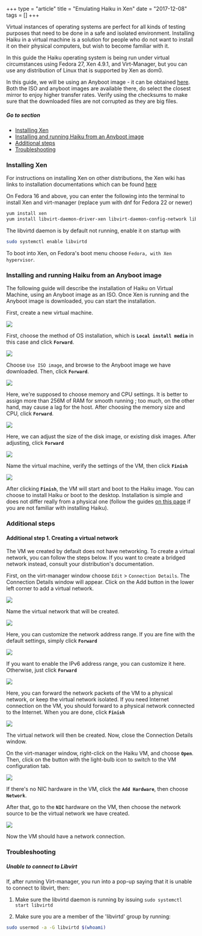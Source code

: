 +++
type = "article"
title = "Emulating Haiku in Xen"
date = "2017-12-08"
tags = []
+++

Virtual instances of operating systems are perfect for all kinds of testing purposes that need to be done in a safe and isolated environment. Installing Haiku in a virtual machine is a solution for people who do not want to install it on their physical computers, but wish to become familiar with it.

In this guide the Haiku operating system is being run under virtual circumstances using Fedora 27, Xen 4.9.1, and Virt-Manager, but you can use any distribution of Linux that is supported by Xen as dom0.

In this guide, we will be using an Anyboot image - it can be obtained [here](/get-haiku).  Both the ISO and anyboot images are available there, do select the closest mirror to enjoy higher transfer rates. Verify using the checksums to make sure that the downloaded files are not corrupted as they are big files.

##### Go to section

* [Installing Xen](#part_xen)
* [Installing and running Haiku from an Anyboot image](#part_iso)
* [Additional steps](#part_additional)
* [Troubleshooting](#part_trouble)

### Installing Xen <a name="part_xen"></a>

For instructions on installing Xen on other distributions, the Xen wiki has links to installation documentations which can be found [here](//wiki.xen.org/wiki/Category:Host_Install)

On Fedora 16 and above, you can enter the following into the terminal to install Xen and virt-manager (replace yum with dnf for Fedora 22 or newer)

```sh
yum install xen
yum install libvirt-daemon-driver-xen libvirt-daemon-config-network libvirt-daemon-driver-network virt-manager virt-viewer
```

The libvirtd daemon is by default not running, enable it on startup with

```sh
sudo systemctl enable libvirtd
```

To boot into Xen, on Fedora's boot menu choose `Fedora, with Xen hypervisor`.

### Installing and running Haiku from an Anyboot image <a name="part_iso"></a>

The following guide will describe the installation of Haiku on Virtual Machine, using an Anyboot image as an ISO.
Once Xen is running and the Anyboot image is downloaded, you can start the installation.

First, create a new virtual machine.

![](/files/guides/virtualizing/xen/virt_manager.png)

First, choose the method of OS installation, which is **`Local install media`** in this case and click **`Forward`**.

![](/files/guides/virtualizing/xen/create_machine.png)

Choose `Use ISO image`, and browse to the Anyboot image we have downloaded. Then, click **`Forward`**.

![](/files/guides/virtualizing/xen/select_media.png)

Here, we're supposed to choose memory and CPU settings. It is better to assign more than 256M of RAM for smooth running ; too much, on the other hand, may cause a lag for the host. After choosing the memory size and CPU, click **`Forward`**.

![](/files/guides/virtualizing/xen/memory_cpu.png)

Here, we can adjust the size of the disk image, or existing disk images. After adjusting, click **`Forward`**

![](/files/guides/virtualizing/xen/hard_disk.png)

Name the virtual machine, verify the settings of the VM, then click **`Finish`**

![](/files/guides/virtualizing/xen/confirm_create.png)

After clicking **`Finish`**, the VM will start and boot to the Haiku image. You can choose to install Haiku or boot to the desktop. Installation is simple and does not differ really from a physical one (follow the guides [on this page](/get-haiku/installation-guide) if you are not familiar with installing Haiku).

### Additional steps <a name="part_additional"></a>

#### Additional step 1. Creating a virtual network

The VM we created by default does not have networking. To create a virtual network, you can follow the steps below. If you want to create a bridged network instead, consult your distribution's documentation.

First, on the virt-manager window choose `Edit` > `Connection Details`. The Connection Details window will appear. Click on the Add button in the lower left corner to add a virtual network.

![](/files/guides/virtualizing/xen/virtual_network_1.png)

Name the virtual network that will be created.

![](/files/guides/virtualizing/xen/net_name.png)

Here, you can customize the network address range. If you are fine with the default settings, simply click **`Forward`**

![](/files/guides/virtualizing/xen/ip_range.png)

If you want to enable the IPv6 address range, you can customize it here. Otherwise, just click **`Forward`**

![](/files/guides/virtualizing/xen/ipv6.png)

Here, you can forward the network packets of the VM to a physical network, or keep the virtual network isolated. If you need Internet connection on the VM, you should forward to a physical network connected to the Internet. When you are done, click **`Finish`**

![](/files/guides/virtualizing/xen/connect_physical.png)

The virtual network will then be created. Now, close the Connection Details window.

On the virt-manager window, right-click on the Haiku VM, and choose **`Open`**. Then, click on the button with the light-bulb icon to switch to the VM configuration tab.

![](/files/guides/virtualizing/xen/vm_settings.png)

If there's no NIC hardware in the VM, click the **`Add Hardware`**, then choose **`Network`**.

After that, go to the **`NIC`** hardware on the VM, then choose the network source to be the virtual network we have created.

![](/files/guides/virtualizing/xen/vm_settings_net.png)

Now the VM should have a network connection.

### Troubleshooting <a name="part_trouble"></a>

##### Unable to connect to Libvirt

If, after running Virt-manager, you run into a pop-up saying that it is unable to connect to libvirt, then:

1. Make sure the libvirtd daemon is running by issuing ```sudo systemctl start libvirtd```

2. Make sure you are a member of the 'libvirtd' group by running:
```sh
sudo usermod -a -G libvirtd $(whoami)
```
